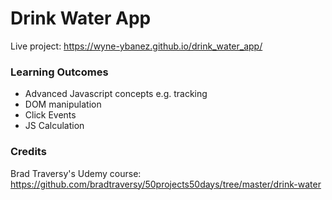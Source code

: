 # Drink Water App 

Live project: https://wyne-ybanez.github.io/drink_water_app/

### Learning Outcomes 

- Advanced Javascript concepts e.g. tracking
- DOM manipulation
- Click Events
- JS Calculation

### Credits

Brad Traversy's Udemy course: https://github.com/bradtraversy/50projects50days/tree/master/drink-water
